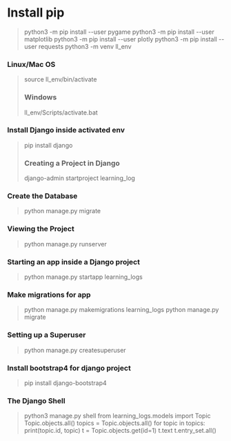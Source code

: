 # Install pip
> python3 -m pip install --user pygame
> python3 -m pip install --user matplotlib
> python3 -m pip install --user plotly
> python3 -m pip install --user requests
> python3 -m venv ll_env
### Linux/Mac OS
> source ll_env/bin/activate
>### Windows
> ll_env/Scripts/activate.bat
### Install Django inside activated env
> pip install django
>### Creating a Project in Django
> django-admin startproject learning_log
### Create the Database
> python manage.py migrate
### Viewing the Project
> python manage.py runserver
### Starting an app inside a Django project
> python manage.py startapp learning_logs
### Make migrations for app
> python manage.py makemigrations learning_logs
> python manage.py migrate
### Setting up a Superuser
> python manage.py createsuperuser
### Install bootstrap4 for django project
> pip install django-bootstrap4

### The Django Shell
> python3 manage.py shell
> from learning_logs.models import Topic
> Topic.objects.all()
> topics = Topic.objects.all()
> for topic in topics:
> print(topic.id, topic)
> t = Topic.objects.get(id=1)
> t.text
> t.entry_set.all()